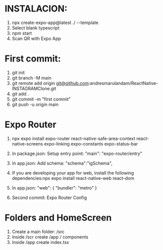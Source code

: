 # INSTALACION:

1. npx create-expo-app@latest ./ --template
2. Select blank typescript
3. npm start
4. Scan QR with Expo App

# First commit:

1. git init
2. git branch -M main
3. git remote add origin git@github.com:andresmarulandam/ReactNative-INSTAGRAMClone.git
4. git add .
5. git commit -m "first commit"
6. git push -u origin main

# Expo Router

1. npx expo install expo-router react-native-safe-area-context react-native-screens expo-linking expo-constants expo-status-bar
2. In package.json: Setup entry point: "main": "expo-router/entry"
3. In app.json: Add schema: "schema":"igSchema",
4. If you are developing your app for web, install the following dependencies:npx expo install react-native-web react-dom
5. In app.json: "web": {
   "bundler": "metro"
   }

6. Second commit: Expo Router Config

# Folders and HomeScreen

1. Create a main folder: /src
2. Inside /scr create /app / components
3. Inside /app create index.tsx
